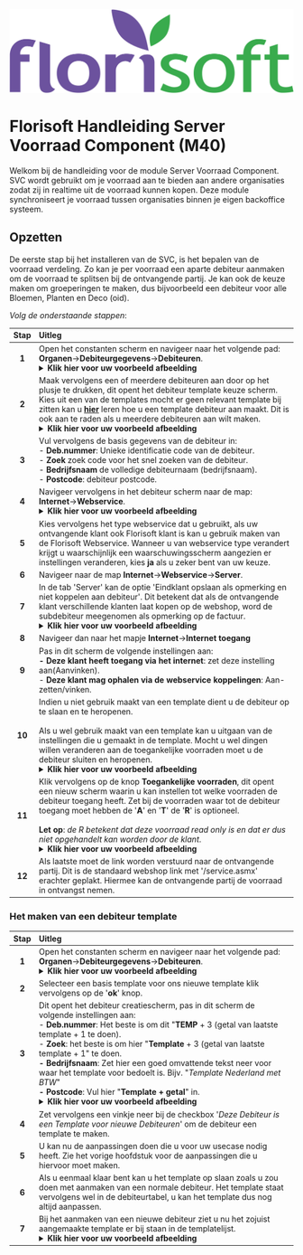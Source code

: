 <img src="../../fslogo.png">

# Florisoft Handleiding Server Voorraad Component (M40)

Welkom bij de handleiding voor de module Server Voorraad Component. SVC wordt gebruikt om je voorraad aan te bieden aan andere organisaties zodat zij in realtime uit de voorraad kunnen kopen. Deze module synchroniseert je voorraad tussen organisaties binnen je eigen backoffice systeem.

## Opzetten 

De eerste stap bij het installeren van de SVC, is het bepalen van de voorraad verdeling.
Zo kan je per voorraad een aparte debiteur aanmaken om de voorraad te splitsen bij de ontvangende partij.
Je kan ook de keuze maken om groeperingen te maken, dus bijvoorbeeld een debiteur voor alle Bloemen, Planten en Deco (oid).

*Volg de onderstaande stappen*:

|Stap|Uitleg|
|:-:|:--|
|**1**|Open het constanten scherm en navigeer naar het volgende pad: <br> **Organen**→**Debiteurgegevens**→**Debiteuren**.<details><summary><b>Klik hier voor uw voorbeeld afbeelding</b></summary><img src=".Server voorraad component/media/image10.png"></details>|
|**2**|Maak vervolgens een of meerdere debiteuren aan door op het plusje te drukken, dit opent het debiteur template keuze scherm. Kies uit een van de templates mocht er geen relevant template bij zitten kan u **[hier](#het-maken-van-een-debiteur-template)** leren hoe u een template debiteur aan maakt. Dit is ook aan te raden als u meerdere debiteuren aan wilt maken.<details><summary><b>Klik hier voor uw voorbeeld afbeelding</b></summary><img src=".Server voorraad component/media/image14.png"></details>|
|**3**|Vul vervolgens de basis gegevens van de debiteur in:<br>- **Deb.nummer**: Unieke identificatie code van de debiteur.<br>- **Zoek** zoek code voor het snel zoeken van de debiteur.<br>- **Bedrijfsnaam** de volledige debiteurnaam (bedrijfsnaam).<br>- **Postcode**: debiteur postcode.|
|**4**|Navigeer vervolgens in het debiteur scherm naar de map:<br>**Internet**→**Webservice**.<details><summary><b>Klik hier voor uw voorbeeld afbeelding</b></summary><img src=".Server voorraad component/media/image15.png"></details>|
|**5**|Kies vervolgens het type webservice dat u gebruikt, als uw ontvangende klant ook Florisoft klant is kan u gebruik maken van de Florisoft Webservice. Wanneer u van webservice type verandert krijgt u waarschijnlijk een waarschuwingsscherm aangezien er instellingen veranderen, kies **ja** als u zeker bent van uw keuze.|
|**6**|Navigeer naar de map **Internet**→**Webservice**→**Server**.|
|**7**|In de tab 'Server' kan de optie 'Eindklant opslaan als opmerking en niet koppelen aan debiteur'. Dit betekent dat als de ontvangende klant verschillende klanten laat kopen op de webshop, word de subdebiteur meegenomen als opmerking op de factuur.<details><summary><b>Klik hier voor uw voorbeeld afbeelding</b></summary><img src=".Server voorraad component/media/image16.png"></details>|
|**8**|Navigeer dan naar het mapje **Internet**→**Internet toegang**|
|**9**|Pas in dit scherm de volgende instellingen aan:<br>**- Deze klant heeft toegang via het internet**: zet deze instelling aan(Aanvinken). <br>- **Deze klant mag ophalen via de webservice koppelingen**: Aan- zetten/vinken.|
|**10**|Indien u niet gebruik maakt van een template dient u de debiteur op te slaan en te heropenen. <Br><br>Als u wel gebruik maakt van een template kan u uitgaan van de instellingen die u gemaakt in de template. Mocht u wel dingen willen veranderen aan de toegankelijke voorraden moet u de debiteur sluiten en heropenen.<details><summary><b>Klik hier voor uw voorbeeld afbeelding</b></summary><img src=".Server voorraad component/media/image18.png"></details>|
|**11**|Klik vervolgens op de knop **Toegankelijke voorraden**, dit opent een nieuw scherm waarin u kan instellen tot welke voorraden de debiteur toegang heeft. Zet bij de voorraden waar tot de debiteur toegang moet hebben de '**A**' en '**T**' de '**R**' is optioneel. <br><br>**Let op**: *de R  betekent dat deze voorraad read only is en dat er dus niet opgehandelt kan worden door de klant*.<details><summary><b>Klik hier voor uw voorbeeld afbeelding</b></summary><img src=".Server voorraad component/media/image17.png"></details>|
|**12**|Als laatste moet de link worden verstuurd naar de ontvangende partij. Dit is de standaard webshop link met '/service.asmx' erachter geplakt. Hiermee kan de ontvangende partij de voorraad in ontvangst nemen.|

### Het maken van een debiteur template

|Stap|Uitleg|
|:-:|:--|
|**1**|Open het constanten scherm en navigeer naar het volgende pad: <br> **Organen**→**Debiteurgegevens**→**Debiteuren**.<details><summary><b>Klik hier voor uw voorbeeld afbeelding</b></summary><img src=".Server voorraad component/media/image10.png"></details>|
|**2**|Selecteer een basis template voor ons nieuwe template klik vervolgens op de '**ok**' knop.|
|**3**|Dit opent het debiteur creatiescherm, pas in dit scherm de volgende instellingen aan:<br>- **Deb.nummer**: Het beste is om dit "**TEMP** + 3 (getal van laatste template + 1 te doen).<br>- **Zoek**: het beste is om hier "**Template** + 3 (getal van laatste template + 1" te doen.<br>**- Bedrijfsnaam**: Zet hier een goed omvattende tekst neer voor waar het template voor bedoelt is. Bijv. "*Template Nederland met BTW*"<br>**- Postcode**: Vul hier "**Template + getal**" in.<details><summary><b>Klik hier voor uw voorbeeld afbeelding</b></summary><img src=".Server voorraad component/media/image12.png"></details>|
|**4**|Zet vervolgens een vinkje neer bij de checkbox '*Deze Debiteur is een Template voor nieuwe Debiteuren*' om de debiteur een template te maken.|
|**5**|U kan nu de aanpassingen doen die u voor uw usecase nodig heeft. Zie het vorige hoofdstuk voor de aanpassingen die u hiervoor moet maken.|
|**6**|Als u eenmaal klaar bent kan u het template op slaan zoals u zou doen met aanmaken van een normale debiteur. Het template staat vervolgens wel in de debiteurtabel, u kan het template dus nog altijd aanpassen.|
|**7**|Bij het aanmaken van een nieuwe debiteur ziet u nu het zojuist aangemaakte template er bij staan in de templatelijst.<details><summary><b>Klik hier voor uw voorbeeld afbeelding</b></summary><img src=".Server voorraad component/media/image13.png"></details>|
